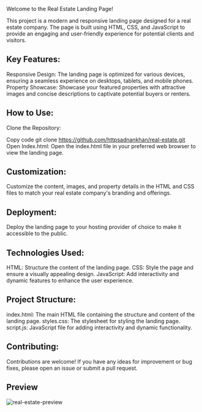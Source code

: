 Welcome to the Real Estate Landing Page!

This project is a modern and responsive landing page designed for a real estate company. The page is built using HTML, CSS, and JavaScript to provide an engaging and user-friendly experience for potential clients and visitors.

## Key Features:
Responsive Design: The landing page is optimized for various devices, ensuring a seamless experience on desktops, tablets, and mobile phones.
Property Showcase: Showcase your featured properties with attractive images and concise descriptions to captivate potential buyers or renters.
## How to Use:
Clone the Repository:

Copy code
git clone https://github.com/httpsadnankhan/real-estate.git
Open Index.html:
Open the index.html file in your preferred web browser to view the landing page.

## Customization:
Customize the content, images, and property details in the HTML and CSS files to match your real estate company's branding and offerings.

## Deployment:
Deploy the landing page to your hosting provider of choice to make it accessible to the public.

## Technologies Used:
HTML: Structure the content of the landing page.
CSS: Style the page and ensure a visually appealing design.
JavaScript: Add interactivity and dynamic features to enhance the user experience.
## Project Structure:
index.html: The main HTML file containing the structure and content of the landing page.
styles.css: The stylesheet for styling the landing page.
script.js: JavaScript file for adding interactivity and dynamic functionality.
## Contributing:
Contributions are welcome! If you have any ideas for improvement or bug fixes, please open an issue or submit a pull request.

## Preview

![real-estate-preview](https://github.com/httpsadnankhan/real-estate/assets/120323286/9b37f4b0-9f52-4067-9fd9-b11ef604caba)

